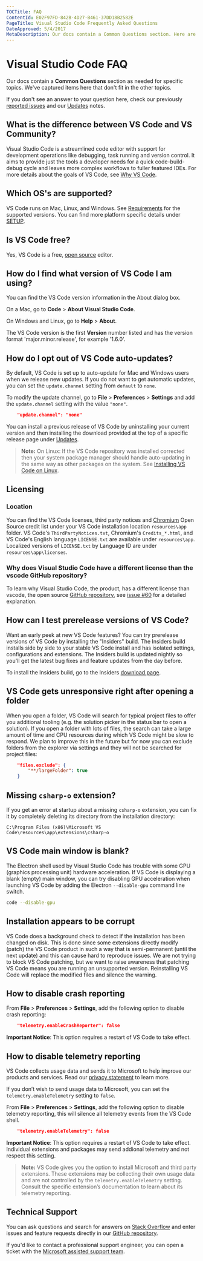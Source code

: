 ```yaml
---
TOCTitle: FAQ
ContentId: E02F97FD-842B-4D27-B461-37DD18B2582E
PageTitle: Visual Studio Code Frequently Asked Questions
DateApproved: 5/4/2017
MetaDescription: Our docs contain a Common Questions section. Here are items that don't fit in the other topics.
---
```


# Visual Studio Code FAQ

Our docs contain a **Common Questions** section as needed for specific topics. We've captured items here that don't fit in the other topics.

If you don't see an answer to your question here, check our previously [reported issues](https://github.com/microsoft/vscode/issues) and our [Updates](/updates) notes.

## What is the difference between VS Code and VS Community?

Visual Studio Code is a streamlined code editor with support for development operations like debugging, task running and version control. It aims to provide just the tools a developer needs for a quick code-build-debug cycle and leaves more complex workflows to fuller featured IDEs. For more details about the goals of VS Code, see [Why VS Code](/docs/editor/whyvscode.md).

## Which OS's are supported?

VS Code runs on Mac, Linux, and Windows. See [Requirements](requirements) for the supported versions. You can find more platform specific details under [SETUP](/docs/setup/setup-overview.md).

## Is VS Code free?

Yes, VS Code is a free, [open source](https://github.com/microsoft/vscode) editor.

## How do I find what version of VS Code I am using?

You can find the VS Code version information in the About dialog box.

On a Mac, go to **Code** > **About Visual Studio Code**.

On Windows and Linux, go to **Help** > **About**.

The VS Code version is the first **Version** number listed and has the version format 'major.minor.release', for example '1.6.0'.

## How do I opt out of VS Code auto-updates?

By default, VS Code is set up to auto-update for Mac and Windows users when we release new updates. If you do not want to get automatic updates, you can set the `update.channel` setting from `default` to `none`.

To modify the update channel, go to **File** > **Preferences** > **Settings** and add the `update.channel` setting with the value `"none"`.

```json
    "update.channel": "none"
```

You can install a previous release of VS Code by uninstalling your current version and then installing the download provided at the top of a specific release page under [Updates](/updates).

>**Note:** On Linux: If the VS Code repository was installed corrected then your system package manager should handle auto-updating in the same way as other packages on the system. See [Installing VS Code on Linux](/docs/setup/linux.md#updates).

## Licensing

### Location

You can find the VS Code licenses, third party notices and [Chromium](https://www.chromium.org) Open Source credit list under your VS Code installation location `resources\app` folder. VS Code's `ThirdPartyNotices.txt`, Chromium's `Credits_*.html`, and VS Code's English language `LICENSE.txt` are available under `resources\app`. Localized versions of `LICENSE.txt` by Language ID are under `resources\app\licenses`.

### Why does Visual Studio Code have a different license than the vscode GitHub repository?

To learn why Visual Studio Code, the product, has a different license than vscode, the open source [GitHub repository](https://github.com/microsoft/vscode), see [issue #60](https://github.com/Microsoft/vscode/issues/60#issuecomment-161792005) for a detailed explanation.

## How can I test prerelease versions of VS Code?

Want an early peek at new VS Code features?  You can try prerelease versions of VS Code by installing the "Insiders" build.  The Insiders build installs side by side to your stable VS Code install and has isolated settings, configurations and extensions.  The Insiders build is updated nightly so you'll get the latest bug fixes and feature updates from the day before.

To install the Insiders build, go to the Insiders [download page](/insiders).

## VS Code gets unresponsive right after opening a folder

When you open a folder, VS Code will search for typical project files to offer you additional tooling (e.g. the solution picker in the status bar to open a solution). If you open a folder with lots of files, the search can take a large amount of time and CPU resources during which VS Code might be slow to respond. We plan to improve this in the future but for now you can exclude folders from the explorer via settings and they will not be searched for project files:

```json
    "files.exclude": {
        "**/largeFolder": true
    }
```

## Missing `csharp-o` extension?

If you get an error at startup about a missing `csharp-o` extension, you can fix it by completely deleting its directory from the installation directory:

```
C:\Program Files (x86)\Microsoft VS Code\resources\app\extensions\csharp-o
```

## VS Code main window is blank?

The Electron shell used by Visual Studio Code has trouble with some GPU (graphics processing unit) hardware acceleration. If VS Code is displaying a blank (empty) main window, you can try disabling GPU acceleration when launching VS Code by adding the Electron `--disable-gpu` command line switch.

```bash
code --disable-gpu
```

## Installation appears to be corrupt

VS Code does a background check to detect if the installation has been changed on disk. This is done since some extensions directly modify (patch) the VS Code product in such a way that is semi-permanent (until the next update) and this can cause hard to reproduce issues. We are not trying to block VS Code patching, but we want to raise awareness that patching VS Code means you are running an unsupported version. Reinstalling VS Code will replace the modified files and silence the warning.

## How to disable crash reporting

From **File** > **Preferences** > **Settings**, add the following option to disable crash reporting:

```json
    "telemetry.enableCrashReporter": false
```

**Important Notice**: This option requires a restart of VS Code to take effect.

## How to disable telemetry reporting

VS Code collects usage data and sends it to Microsoft to help improve our products and services.  Read our [privacy statement](https://go.microsoft.com/fwlink/?LinkID=528096&clcid=0x409) to learn more.

If you don’t wish to send usage data to Microsoft, you can set the `telemetry.enableTelemetry` setting to `false`.

From **File** > **Preferences** > **Settings**, add the following option to disable telemetry reporting, this will silence all telemetry events from the VS Code shell.

```json
    "telemetry.enableTelemetry": false
```

**Important Notice**: This option requires a restart of VS Code to take effect.  Individual extensions and packages may send addional telemetry and not respect this setting.

>**Note:** VS Code gives you the option to install Microsoft and third party extensions.  These extensions may be collecting their own usage data and are not controlled by the `telemetry.enableTelemetry` setting.  Consult the specific extension’s documentation to learn about its telemetry reporting.

## Technical Support

You can ask questions and search for answers on [Stack Overflow](https://stackoverflow.com/questions/tagged/vscode) and enter issues and feature requests directly in our [GitHub repository](https://github.com/Microsoft/vscode/blob/master/CONTRIBUTING.md).

If you'd like to contact a professional support engineer, you can open a ticket with the [Microsoft assisted support team](https://support.microsoft.com/en-us/assistedsupportproducts).
